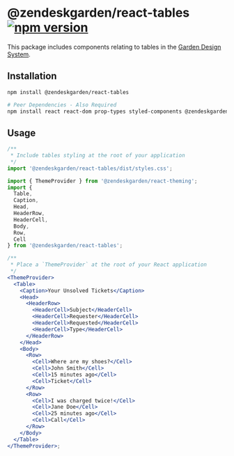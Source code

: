 # @zendeskgarden/react-tables [![npm version](https://img.shields.io/npm/v/@zendeskgarden/react-tables.svg?style=flat-square)](https://www.npmjs.com/package/@zendeskgarden/react-tables)

This package includes components relating to tables in the
[Garden Design System](https://zendeskgarden.github.io/).

## Installation

```sh
npm install @zendeskgarden/react-tables

# Peer Dependencies - Also Required
npm install react react-dom prop-types styled-components @zendeskgarden/react-theming
```

## Usage

```jsx static
/**
 * Include tables styling at the root of your application
 */
import '@zendeskgarden/react-tables/dist/styles.css';

import { ThemeProvider } from '@zendeskgarden/react-theming';
import {
  Table,
  Caption,
  Head,
  HeaderRow,
  HeaderCell,
  Body,
  Row,
  Cell
} from '@zendeskgarden/react-tables';

/**
 * Place a `ThemeProvider` at the root of your React application
 */
<ThemeProvider>
  <Table>
    <Caption>Your Unsolved Tickets</Caption>
    <Head>
      <HeaderRow>
        <HeaderCell>Subject</HeaderCell>
        <HeaderCell>Requester</HeaderCell>
        <HeaderCell>Requested</HeaderCell>
        <HeaderCell>Type</HeaderCell>
      </HeaderRow>
    </Head>
    <Body>
      <Row>
        <Cell>Where are my shoes?</Cell>
        <Cell>John Smith</Cell>
        <Cell>15 minutes ago</Cell>
        <Cell>Ticket</Cell>
      </Row>
      <Row>
        <Cell>I was charged twice!</Cell>
        <Cell>Jane Doe</Cell>
        <Cell>25 minutes ago</Cell>
        <Cell>Call</Cell>
      </Row>
    </Body>
  </Table>
</ThemeProvider>;
```
